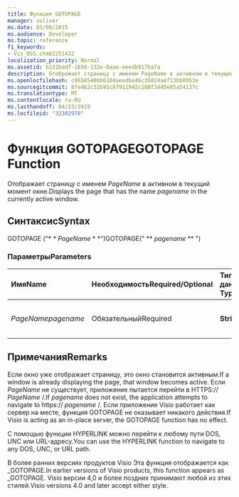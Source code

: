 ```yaml
---
title: Функция GOTOPAGE
manager: soliver
ms.date: 03/09/2015
ms.audience: Developer
ms.topic: reference
f1_keywords:
- Vis_DSS.chm82251432
localization_priority: Normal
ms.assetid: b131badf-1656-132e-0aae-eeedb917ba7a
description: Отображает страницу с именем PageName в активном в текущий момент окне.
ms.openlocfilehash: c96585406b6104aeedbe46c35024a4f13bb0953e
ms.sourcegitcommit: 8fe462c32b91c87911942c188f3445e85a54137c
ms.translationtype: MT
ms.contentlocale: ru-RU
ms.lasthandoff: 04/23/2019
ms.locfileid: "32302970"
---
```

# <a name="gotopage-function"></a><span data-ttu-id="a8073-103">Функция GOTOPAGE</span><span class="sxs-lookup"><span data-stu-id="a8073-103">GOTOPAGE Function</span></span>

<span data-ttu-id="a8073-104">Отображает страницу с именем *PageName* в активном в текущий момент окне.</span><span class="sxs-lookup"><span data-stu-id="a8073-104">Displays the page that has the name  *pagename*  in the currently active window.</span></span> 
  
## <a name="syntax"></a><span data-ttu-id="a8073-105">Синтаксис</span><span class="sxs-lookup"><span data-stu-id="a8073-105">Syntax</span></span>

<span data-ttu-id="a8073-106">GOTOPAGE ("\* \* *PageName* \* \*")</span><span class="sxs-lookup"><span data-stu-id="a8073-106">GOTOPAGE(" \*\* *pagename* \*\* ")</span></span> 
  
### <a name="parameters"></a><span data-ttu-id="a8073-107">Параметры</span><span class="sxs-lookup"><span data-stu-id="a8073-107">Parameters</span></span>

|<span data-ttu-id="a8073-108">**Имя**</span><span class="sxs-lookup"><span data-stu-id="a8073-108">**Name**</span></span>|<span data-ttu-id="a8073-109">**Необходимость**</span><span class="sxs-lookup"><span data-stu-id="a8073-109">**Required/Optional**</span></span>|<span data-ttu-id="a8073-110">**Тип данных**</span><span class="sxs-lookup"><span data-stu-id="a8073-110">**Data Type**</span></span>|<span data-ttu-id="a8073-111">**Описание**</span><span class="sxs-lookup"><span data-stu-id="a8073-111">**Description**</span></span>|
|:-----|:-----|:-----|:-----|
| <span data-ttu-id="a8073-112">_PageName_</span><span class="sxs-lookup"><span data-stu-id="a8073-112">_pagename_</span></span> <br/> |<span data-ttu-id="a8073-113">Обязательный</span><span class="sxs-lookup"><span data-stu-id="a8073-113">Required</span></span>  <br/> |<span data-ttu-id="a8073-114">**String**</span><span class="sxs-lookup"><span data-stu-id="a8073-114">**String**</span></span> <br/> |<span data-ttu-id="a8073-115">Имя страницы, на которую необходимо перейти.</span><span class="sxs-lookup"><span data-stu-id="a8073-115">The name of the page to go to.</span></span>  <br/> |
   
## <a name="remarks"></a><span data-ttu-id="a8073-116">Примечания</span><span class="sxs-lookup"><span data-stu-id="a8073-116">Remarks</span></span>

<span data-ttu-id="a8073-117">Если окно уже отображает страницу, это окно становится активным.</span><span class="sxs-lookup"><span data-stu-id="a8073-117">If a window is already displaying the page, that window becomes active.</span></span> <span data-ttu-id="a8073-118">Если *PageName* не существует, приложение пытается перейти в HTTPS:// *PageName* /.</span><span class="sxs-lookup"><span data-stu-id="a8073-118">If  *pagename*  does not exist, the application attempts to navigate to https://  *pagename*  /.</span></span> <span data-ttu-id="a8073-119">Если приложение Visio работает как сервер на месте, функция GOTOPAGE не оказывает никакого действия.</span><span class="sxs-lookup"><span data-stu-id="a8073-119">If Visio is acting as an in-place server, the GOTOPAGE function has no effect.</span></span> 
  
<span data-ttu-id="a8073-120">С помощью функции HYPERLINK можно перейти к любому пути DOS, UNC или URL-адресу.</span><span class="sxs-lookup"><span data-stu-id="a8073-120">You can use the HYPERLINK function to navigate to any DOS, UNC, or URL path.</span></span> 
  
<span data-ttu-id="a8073-121">В более ранних версиях продуктов Visio Эта функция отображается как _GOTOPAGE.</span><span class="sxs-lookup"><span data-stu-id="a8073-121">In earlier versions of Visio products, this function appears as _GOTOPAGE.</span></span> <span data-ttu-id="a8073-122">Visio версии 4,0 и более поздних принимают любой из этих стилей.</span><span class="sxs-lookup"><span data-stu-id="a8073-122">Visio versions 4.0 and later accept either style.</span></span> 
  


